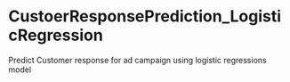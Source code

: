 # CustoerResponsePrediction_LogisticRegression
Predict Customer response for ad campaign using logistic regressions model
